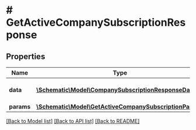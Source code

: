 # # GetActiveCompanySubscriptionResponse

## Properties

Name | Type | Description | Notes
------------ | ------------- | ------------- | -------------
**data** | [**\Schematic\Model\CompanySubscriptionResponseData[]**](CompanySubscriptionResponseData.md) | The returned resources |
**params** | [**\Schematic\Model\GetActiveCompanySubscriptionParams**](GetActiveCompanySubscriptionParams.md) |  |

[[Back to Model list]](../../README.md#models) [[Back to API list]](../../README.md#endpoints) [[Back to README]](../../README.md)
